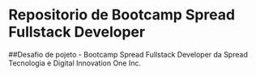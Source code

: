 # Repositorio de Bootcamp Spread Fullstack Developer
##Desafio de pojeto - Bootcamp Spread Fullstack Developer
da Spread Tecnologia e Digital Innovation One Inc.

